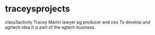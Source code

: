 # traceysprojects
class3activity
Tracey Martin lawyer ag producer and ceo
To develop and agrtech idea
It is part of the agtech business. 
